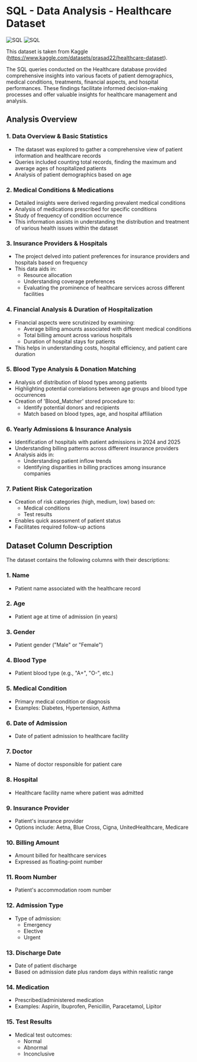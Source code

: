 # SQL - Data Analysis - Healthcare Dataset 
![SQL](https://img.shields.io/badge/Language-%20SQL-yellow/Workbench)
![SQL](https://img.shields.io/badge/Workbench-%20MySQL-green)

This dataset is taken from Kaggle (https://www.kaggle.com/datasets/prasad22/healthcare-dataset).

The SQL queries conducted on the Healthcare database provided comprehensive insights into various facets of patient demographics, medical conditions, treatments, financial aspects, and hospital performances. These findings facilitate informed decision-making processes and offer valuable insights for healthcare management and analysis. 

## Analysis Overview

### 1. Data Overview & Basic Statistics
- The dataset was explored to gather a comprehensive view of patient information and healthcare records
- Queries included counting total records, finding the maximum and average ages of hospitalized patients
- Analysis of patient demographics based on age

### 2. Medical Conditions & Medications
- Detailed insights were derived regarding prevalent medical conditions
- Analysis of medications prescribed for specific conditions
- Study of frequency of condition occurrence
- This information assists in understanding the distribution and treatment of various health issues within the dataset

### 3. Insurance Providers & Hospitals
- The project delved into patient preferences for insurance providers and hospitals based on frequency
- This data aids in:
  - Resource allocation
  - Understanding coverage preferences
  - Evaluating the prominence of healthcare services across different facilities

### 4. Financial Analysis & Duration of Hospitalization
- Financial aspects were scrutinized by examining:
  - Average billing amounts associated with different medical conditions
  - Total billing amount across various hospitals
  - Duration of hospital stays for patients
- This helps in understanding costs, hospital efficiency, and patient care duration

### 5. Blood Type Analysis & Donation Matching
- Analysis of distribution of blood types among patients
- Highlighting potential correlations between age groups and blood type occurrences
- Creation of 'Blood_Matcher' stored procedure to:
  - Identify potential donors and recipients
  - Match based on blood types, age, and hospital affiliation

### 6. Yearly Admissions & Insurance Analysis
- Identification of hospitals with patient admissions in 2024 and 2025
- Understanding billing patterns across different insurance providers
- Analysis aids in:
  - Understanding patient inflow trends
  - Identifying disparities in billing practices among insurance companies

### 7. Patient Risk Categorization
- Creation of risk categories (high, medium, low) based on:
  - Medical conditions
  - Test results
- Enables quick assessment of patient status
- Facilitates required follow-up actions

## Dataset Column Description

The dataset contains the following columns with their descriptions:

### 1. Name
- Patient name associated with the healthcare record

### 2. Age
- Patient age at time of admission (in years)

### 3. Gender
- Patient gender ("Male" or "Female")

### 4. Blood Type
- Patient blood type (e.g., "A+", "O-", etc.)

### 5. Medical Condition
- Primary medical condition or diagnosis
- Examples: Diabetes, Hypertension, Asthma

### 6. Date of Admission
- Date of patient admission to healthcare facility

### 7. Doctor
- Name of doctor responsible for patient care

### 8. Hospital
- Healthcare facility name where patient was admitted

### 9. Insurance Provider
- Patient's insurance provider
- Options include: Aetna, Blue Cross, Cigna, UnitedHealthcare, Medicare

### 10. Billing Amount
- Amount billed for healthcare services
- Expressed as floating-point number

### 11. Room Number
- Patient's accommodation room number

### 12. Admission Type
- Type of admission:
  - Emergency
  - Elective
  - Urgent

### 13. Discharge Date
- Date of patient discharge
- Based on admission date plus random days within realistic range

### 14. Medication
- Prescribed/administered medication
- Examples: Aspirin, Ibuprofen, Penicillin, Paracetamol, Lipitor

### 15. Test Results
- Medical test outcomes:
  - Normal
  - Abnormal
  - Inconclusive
  
 
 
